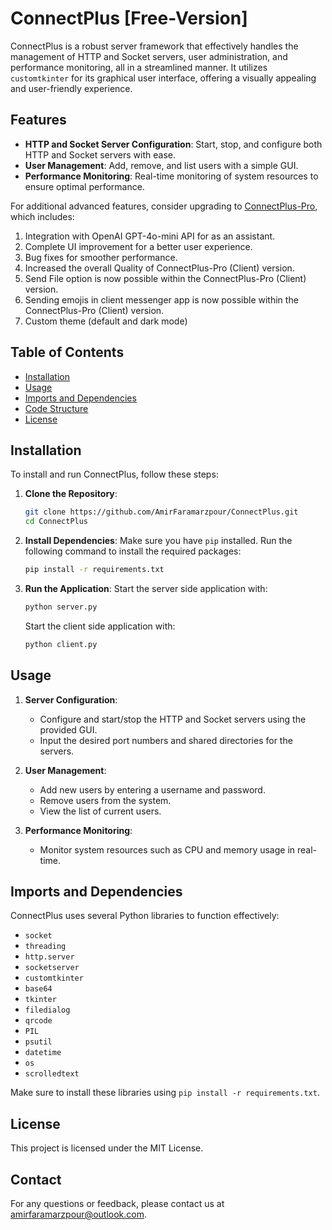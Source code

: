 # ConnectPlus [Free-Version]

ConnectPlus is a robust server framework that effectively handles the management of HTTP and Socket servers, user administration, and performance monitoring, all in a streamlined manner. It utilizes `customtkinter` for its graphical user interface, offering a visually appealing and user-friendly experience.
## Features
- **HTTP and Socket Server Configuration**: Start, stop, and configure both HTTP and Socket servers with ease.
- **User Management**: Add, remove, and list users with a simple GUI.
- **Performance Monitoring**: Real-time monitoring of system resources to ensure optimal performance.

For additional advanced features, consider upgrading to [ConnectPlus-Pro](https://github.com/AmirFaramarzpour/ConnectPlus-Pro.git), which includes:
1. Integration with OpenAI GPT-4o-mini API for as an assistant.
2. Complete UI improvement for a better user experience.
3. Bug fixes for smoother performance.
4. Increased the overall Quality of ConnectPlus-Pro (Client) version.
5. Send File option is now possible within the ConnectPlus-Pro (Client) version.
6. Sending emojis in client messenger app is now possible within the ConnectPlus-Pro (Client) version.
7. Custom theme (default and dark mode)

## Table of Contents
- [Installation](#installation)
- [Usage](#usage)
- [Imports and Dependencies](#imports-and-dependencies)
- [Code Structure](#code-structure)
- [License](#license)

## Installation
To install and run ConnectPlus, follow these steps:

1. **Clone the Repository**:
    ```bash
    git clone https://github.com/AmirFaramarzpour/ConnectPlus.git
    cd ConnectPlus
    ```

2. **Install Dependencies**:
    Make sure you have `pip` installed. Run the following command to install the required packages:
    ```bash
    pip install -r requirements.txt
    ```

3. **Run the Application**:
    Start the server side application with:
    ```bash
    python server.py
    ```
   Start the client side application with:
    ```bash
    python client.py
    ```

## Usage
1. **Server Configuration**:
    - Configure and start/stop the HTTP and Socket servers using the provided GUI.
    - Input the desired port numbers and shared directories for the servers.

2. **User Management**:
    - Add new users by entering a username and password.
    - Remove users from the system.
    - View the list of current users.

3. **Performance Monitoring**:
    - Monitor system resources such as CPU and memory usage in real-time.

## Imports and Dependencies
ConnectPlus uses several Python libraries to function effectively:
- `socket`
- `threading`
- `http.server`
- `socketserver`
- `customtkinter`
- `base64`
- `tkinter`
- `filedialog`
- `qrcode`
- `PIL`
- `psutil`
- `datetime`
- `os`
- `scrolledtext`

Make sure to install these libraries using `pip install -r requirements.txt`.

## License
This project is licensed under the MIT License.

## Contact
For any questions or feedback, please contact us at amirfaramarzpour@outlook.com.
